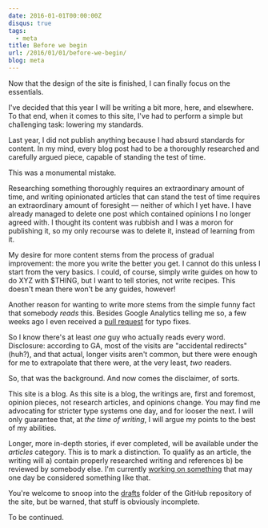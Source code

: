 ```yaml
---
date: 2016-01-01T00:00:00Z
disqus: true
tags: 
  - meta
title: Before we begin
url: /2016/01/01/before-we-begin/
blog: meta
---
```


Now that the design of the site is finished, I can finally focus on the essentials.

I've decided that this year I will be writing a bit more, here, and elsewhere. To that end, when it
comes to this site, I've had to perform a simple but challenging task: lowering my standards. 

Last year, I did not publish anything because I had absurd standards for content. In my mind, every
blog post had to be a thoroughly researched and carefully argued piece, capable of standing the test
of time.

This was a monumental mistake.

Researching something thoroughly requires an extraordinary amount of time, and writing opinionated
articles that can stand the test of time requires an extraordinary amount of foresight &mdash; neither
of which I yet have. I have already managed to delete one post which contained opinions I no longer
agreed with. I thought its content was rubbish and I was a moron for publishing it, so my only
recourse was to delete it, instead of learning from it.

My desire for more content stems from the process of gradual improvement: the more you write the
better you get. I cannot do this unless I start from the very basics. I could, of course, simply
write guides on how to do XYZ with $THING, but I want to tell stories, not write recipes. This
doesn't mean there won't be any guides, however!

Another reason for wanting to write more stems from the simple funny fact that somebody *reads*
this. Besides Google Analytics telling me so, a few weeks ago I even received a
[pull request](https://github.com/ane/ane.github.io/pull/1) for typo fixes.

So I know there's at least *one* guy who actually reads every word. Disclosure: according to GA,
most of the visits are "accidental redirects" (huh?), and that actual, longer visits aren't common,
but there were enough for me to extrapolate that there were, at the very least, *two* readers.

So, that was the background. And now comes the disclaimer, of sorts.

This site is a blog. As this site is a blog, the writings are, first and foremost, opinion pieces,
not research articles, and opinions change. You may find me advocating for stricter type systems one
day, and for looser the next. I will only guarantee that, at *the time of writing*, I will argue my
points to the best of my abilities.

Longer, more in-depth stories, if ever completed, will be available under the *articles* category. This
is to mark a distinction. To qualify as an article, the writing will a) contain properly researched
writing and references b) be reviewed by somebody else. I'm currently
[working on something](http://ane.iki.fi/ebi) that may one day be considered something like that.

You're welcome to snoop into the [drafts](https://github.com/ane/ane.github.io/tree/master/_drafts)
folder of the GitHub repository of the site, but be warned, that stuff is obviously incomplete.

To be continued.
